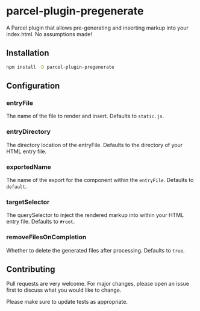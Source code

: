 # parcel-plugin-pregenerate

A Parcel plugin that allows pre-generating and inserting markup into your index.html. No assumptions made!

## Installation

```bash
npm install -D parcel-plugin-pregenerate
```


## Configuration

### entryFile

The name of the file to render and insert. Defaults to `static.js`.

### entryDirectory

The directory location of the entryFile. Defaults to the directory of your HTML entry file.

### exportedName

The name of the export for the component within the `entryFile`. Defaults to `default`.

### targetSelector

The querySelector to inject the rendered markup into within your HTML entry file. Defaults to `#root`.

### removeFilesOnCompletion

Whether to delete the generated files after processing. Defaults to `true`.


## Contributing
Pull requests are very welcome. For major changes, please open an issue first to discuss what you would like to change.

Please make sure to update tests as appropriate.
